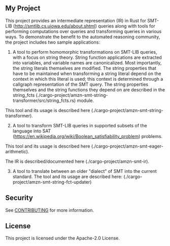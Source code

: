 ## My Project

This project provides an intermediate representation (IR) in Rust for SMT-LIB (http://smtlib.cs.uiowa.edu/about.shtml) queries along with tools for performing computations over queries and transforming queries in various ways. To demonstrate the benefit to the automated reasoning community, the project includes two sample applications:

 1. A tool to perform homomorphic transformations on SMT-LIB queries, with a focus on string theory. String function applications are extracted into variables, and variable names are canonicalized. Most importantly, the string literals themselves are modified. The string properties that have to be maintained when transforming a string literal depend on the context in which this literal is used; this context is determined through a callgraph representation of the SMT query. The string properties themselves and the string functions they depend on are described in the string_fcts (./cargo-project/amzn-smt-string-transformer/src/string_fcts.rs) module.

This tool and its usage is described here (./cargo-project/amzn-smt-string-transformer).

 2. A tool to transform SMT-LIB queries in supported subsets of the language into SAT (https://en.wikipedia.org/wiki/Boolean_satisfiability_problem) problems.

This tool and its usage is described here (./cargo-project/amzn-smt-eager-arithmetic).

The IR is described/documented here (./cargo-project/amzn-smt-ir).

 3. A tool to translate between an older "dialect" of SMT into the current standard. The tool and its usage are described here: (./cargo-project/amzn-smt-string-fct-updater)

## Security

See [CONTRIBUTING](CONTRIBUTING.md#security-issue-notifications) for more information.

## License

This project is licensed under the Apache-2.0 License.


